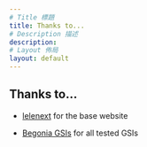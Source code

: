 ```yaml
---
# Title 標題
title: Thanks to...
# Description 描述
description: 
# Layout 佈局
layout: default
---
```


Thanks to...
---
- [lelenext](https://t.me/lelenext) for the base website

- [Begonia GSIs](https://t.me/android12begonia) for all tested GSIs
